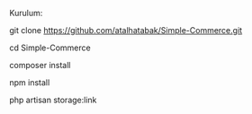 Kurulum:

git clone https://github.com/atalhatabak/Simple-Commerce.git

cd Simple-Commerce

composer install

npm install

php artisan storage:link 



